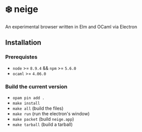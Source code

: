 # ❄️ neige
An experimental browser written in Elm and OCaml via Electron

## Installation

### Prerequistes

- `node` >= `8.9.4` && `npm` >= `5.6.0`
- `ocaml` >= `4.06.0`

### Build the current version

- `opam pin add .`
- `make install`
- `make all` (build the files)
- `make run` (run the electron's window)
- `make packet` (build `neige.app`)
- `make tarball` (build a tarball)
